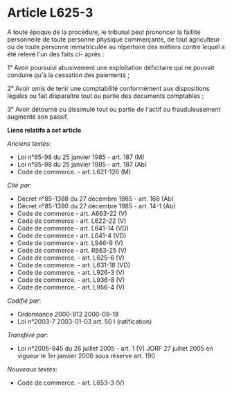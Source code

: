 # Article L625-3

A toute époque de la procédure, le tribunal peut prononcer la faillite personnelle de toute personne physique commerçante, de
tout agriculteur ou de toute personne immatriculée au répertoire des métiers contre lequel a été relevé l'un des faits ci-
après :

1° Avoir poursuivi abusivement une exploitation déficitaire qui ne pouvait conduire qu'à la cessation des paiements ;

2° Avoir omis de tenir une comptabilité conformément aux dispositions légales ou fait disparaître tout ou partie des
documents comptables ;

3° Avoir détourné ou dissimulé tout ou partie de l'actif ou frauduleusement augmenté son passif.

**Liens relatifs à cet article**

_Anciens textes_:

  - Loi n°85-98 du 25 janvier 1985 - art. 187 (M)
  - Loi n°85-98 du 25 janvier 1985 - art. 187 (Ab)
  - Code de commerce. - art. L621-126 (M)

_Cité par_:

  - Décret n°85-1388 du 27 décembre 1985 - art. 168 (Ab)
  - Décret n°85-1390 du 27 décembre 1985 - art. 14-1 (Ab)
  - Code de commerce - art. A663-22 (V)
  - Code de commerce - art. L622-22 (V)
  - Code de commerce - art. L641-14 (VD)
  - Code de commerce - art. L641-4 (VD)
  - Code de commerce - art. L946-9 (V)
  - Code de commerce - art. R663-25 (V)
  - Code de commerce. - art. L625-6 (V)
  - Code de commerce. - art. L631-18 (VD)
  - Code de commerce. - art. L926-3 (V)
  - Code de commerce. - art. L936-8 (V)
  - Code de commerce. - art. L956-4 (V)

_Codifié par_:

  - Ordonnance 2000-912 2000-09-18
  - Loi n°2003-7 2003-01-03 art. 50 I (ratification)

_Transféré par_:

  - Loi n°2005-845 du 26 juillet 2005 - art. 1 (V) JORF 27 juillet 2005 en vigueur le 1er janvier 2006 sous réserve art. 190

_Nouveaux textes_:

  - Code de commerce. - art. L653-3 (V)
